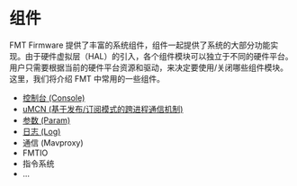 # 组件
FMT Firmware 提供了丰富的系统组件，组件一起提供了系统的大部分功能实现。由于硬件虚拟层（HAL）的引入，各个组件模块可以独立于不同的硬件平台。用户只需要根据当前的硬件平台资源和驱动，来决定要使用/关闭哪些组件模块。这里，我们将介绍 FMT 中常用的一些组件。

- [控制台 (Console)](console.md)
- [uMCN (基于发布/订阅模式的跨进程通信机制)](uMCN.md)
- [参数 (Param)](param.md)
- [日志 (Log)](log.md)
- 通信 (Mavproxy)
- FMTIO
- 指令系统
- ...

